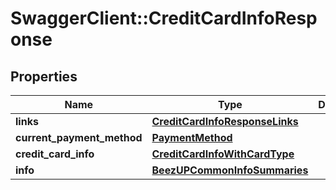 # SwaggerClient::CreditCardInfoResponse

## Properties
Name | Type | Description | Notes
------------ | ------------- | ------------- | -------------
**links** | [**CreditCardInfoResponseLinks**](CreditCardInfoResponseLinks.md) |  | [optional] 
**current_payment_method** | [**PaymentMethod**](PaymentMethod.md) |  | [optional] 
**credit_card_info** | [**CreditCardInfoWithCardType**](CreditCardInfoWithCardType.md) |  | [optional] 
**info** | [**BeezUPCommonInfoSummaries**](BeezUPCommonInfoSummaries.md) |  | [optional] 


